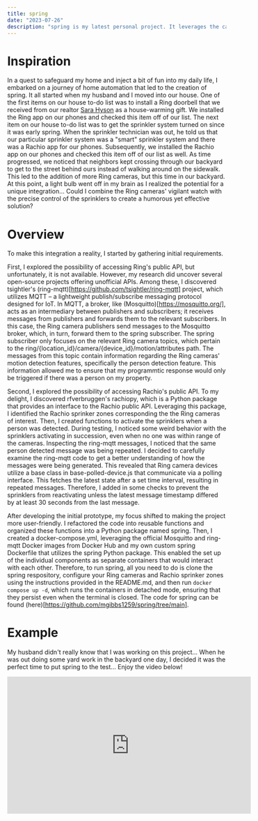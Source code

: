```yaml
---
title: spring
date: "2023-07-26"
description: "spring is my latest personal project. It leverages the capabilities of Ring cameras and Rachio sprinklers to orchestrate a harmonious collaboration between surveillance and irrigation systems. I'll discuss spring in further detail in this blog post."
---
```


# Inspiration

In a quest to safeguard my home and inject a bit of fun into my daily life, I embarked on a journey of home automation that led to the creation of spring. It all started when my husband and I moved into our house. One of the first items on our house to-do list was to install a Ring doorbell that we received from our realtor [Sara Hyson](https://www.homes.com/real-estate-agents/sara-hyson/c6pevke/) as a house-warming gift. We installed the Ring app on our phones and checked this item off of our list. The next item on our house to-do list was to get the sprinkler system turned on since it was early spring. When the sprinkler technician was out, he told us that our particular sprinkler system was a "smart" sprinkler system and there was a Rachio app for our phones. Subsequently, we installed the Rachio app on our phones and checked this item off of our list as well. As time progressed, we noticed that neighbors kept crossing through our backyard to get to the street behind ours instead of walking around on the sidewalk. This led to the addition of more Ring cameras, but this time in our backyard. At this point, a light bulb went off in my brain as I realized the potential for a unique integration... Could I combine the Ring cameras' vigilant watch with the precise control of the sprinklers to create a humorous yet effective solution?

# Overview

To make this integration a reality, I started by gathering initial requirements.

First, I explored the possibility of accessing Ring's public API, but unfortunately, it is not available. However, my research did uncover several open-source projects offering unofficial APIs. Among these, I discovered tsightler's (ring-mqtt)[https://github.com/tsightler/ring-mqtt] project, which utilizes MQTT – a lightweight publish/subscribe messaging protocol designed for IoT. In MQTT, a broker, like (Mosquitto)[https://mosquitto.org/], acts as an intermediary between publishers and subscribers; it receives messages from publishers and forwards them to the relevant subscribers. In this case, the Ring camera publishers send messages to the Mosquitto broker, which, in turn, forward them to the spring subscriber. The spring subscriber only focuses on the relevant Ring camera topics, which pertain to the ring/{location_id}/camera/{device_id}/motion/attributes path. The messages from this topic contain information regarding the Ring cameras' motion detection features, specifically the person detection feature. This information allowed me to ensure that my programmtic response would only be triggered if there was a person on my property.

Second, I explored the possibility of accessing Rachio's public API. To my delight, I discovered rfverbruggen's rachiopy, which is a Python package that provides an interface to the Rachio public API. Leveraging this package, I identified the Rachio sprinker zones corresponding the the Ring cameras of interest. Then, I created functions to activate the sprinklers when a person was detected. During testing, I noticed some weird behavior with the sprinklers activating in succession, even when no one was within range of the cameras. Inspecting the ring-mqtt messages, I noticed that the same person detected message was being repeated. I decided to carefully examine the ring-mqtt code to get a better understanding of how the messages were being generated. This revealed that Ring camera devices utilize a base class in base-polled-device.js that communicate via a polling interface. This fetches the latest state after a set time interval, resulting in repeated messages. Therefore, I added in some checks to prevent the sprinklers from reactivating unless the latest message timestamp differed by at least 30 seconds from the last message.

After developing the initial prototype, my focus shifted to making the project more user-friendly. I refactored the code into reusable functions and organized these functions into a Python package named spring. Then, I created a docker-compose.yml, leveraging the official Mosquitto and ring-mqtt Docker images from Docker Hub and my own custom spring Dockerfile that utilizes the spring Python package. This enabled the set up of the individual components as separate containers that would interact with each other. Therefore, to run spring, all you need to do is clone the spring respository, configure your Ring cameras and Rachio sprinker zones using the instructions provided in the README.md, and then run `docker compose up -d`, which runs the containers in detached mode, ensuring that they persist even when the terminal is closed. The code for spring can be found (here)[https://github.com/mgibbs1259/spring/tree/main].

# Example

My husband didn't really know that I was working on this project... When he was out doing some yard work in the backyard one day, I decided it was the perfect time to put spring to the test... Enjoy the video below!

<iframe width="560" height="315"  src="https://www.youtube.com/embed/dbiAgqJLSO0" frameborder="0" allowfullscreen></iframe>
